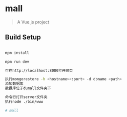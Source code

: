 # mall

> A Vue.js project

## Build Setup

``` bash

npm install

npm run dev

可在http://localhost:8080打开网页

执行mongorestore -h <hostname><:port> -d dbname <path>
添加数据库
数据库位于dumall文件夹下

命令行打开server文件夹
执行node ./bin/www

# mall
